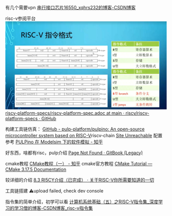 有几个需要vpn
[串行接口芯片16550_xqhrs232的博客-CSDN博客](https://blog.csdn.net/xqhrs232/article/details/51218578)


risc-v参阅平台
![](https://raw.githubusercontent.com/acdefg/cdn/main/obsidian/20221025230341.png)
[riscv-platform-specs/riscv-platform-spec.adoc at main · riscv/riscv-platform-specs · GitHub](https://github.com/riscv/riscv-platform-specs/blob/main/riscv-platform-spec.adoc)

构建工具链仿真：
[GitHub - pulp-platform/pulpino: An open-source microcontroller system based on RISC-V](https://github.com/pulp-platform/pulpino)riscv-chain
[Site Unreachable](https://github.com/riscv-collab/riscv-gnu-toolchain)
配置参考
[PULPino 在 Modelsim 下的软件模拟 - 知乎](https://zhuanlan.zhihu.com/p/470281404)

好东西，啥都有risc，pulp介绍
[Page Not Found · GitBook (Legacy)](https://cnrv.gitbooks.io/riscv-soc-book/content/ch8/sec2-PULPino_overview.html)

cmake教程
[CMake教程（一） - 知乎](https://zhuanlan.zhihu.com/p/119426899)
cmake官方教程
[CMake Tutorial — CMake 3.17.5 Documentation](https://cmake.org/cmake/help/v3.17/guide/tutorial/index.html#adding-system-introspection-step-5)

较详细的介绍
[8.3 RI5CY介绍（已完成） · 关于RISC-V你所需要知道的一切](https://cnrv.gitbooks.io/riscv-soc-book/content/ch8/sec3-RI5CY_overview.html)

工具链搭建
⚠️upload failed, check dev console

指令集的简单介绍，初学可以看
[计算机系统基础（五）之RISC-V指令集_深度学习的学习僧的博客-CSDN博客_risc-v指令集](https://blog.csdn.net/qq_38915354/article/details/115696721)


